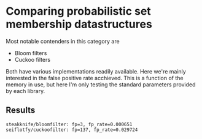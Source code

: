 # Comparing probabilistic set membership datastructures

Most notable contenders in this category are

* Bloom filters
* Cuckoo filters

Both have various implementations readily available. Here we're mainly interested in the false positive rate acchieved. This is a function of the memory in use, but here I'm only testing the standard parameters provided by each library.

## Results

    steakknife/bloomfilter: fp=3, fp_rate=0.000651
    seiflotfy/cuckoofilter: fp=137, fp_rate=0.029724
